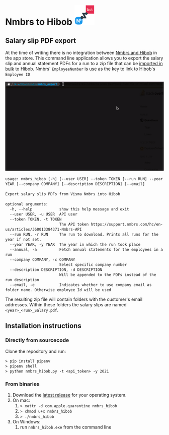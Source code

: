 # Nmbrs to Hibob ![./resources/nmbrs_hibob.png](./resources/nmbrs_hibob_64x64.png)

## Salary slip PDF export

At the time of writing there is no integration between [Nmbrs and Hibob](https://appstore.nmbrs.com/s/hibob) in the app
store. This command line application allows you to export the salary slip and annual statement PDFs for a run to a zip
file that can
be [imported in bulk](https://help.hibob.com/hc/en-us/articles/4409775877265-Importing-documents-in-bulk-into-Docs-in-bob)
to Hibob. Nmbrs' `EmployeeNumber` is use as the key to link to Hibob's `Employee ID`

![Nmbrs Hibob usage](./usage.gif)

```
usage: nmbrs_hibob [-h] [--user USER] --token TOKEN [--run RUN] --year YEAR [--company COMPANY] [--description DESCRIPTION] [--email]

Export salary slip PDFs from Visma Nmbrs into Hibob

optional arguments:
  -h, --help            show this help message and exit
  --user USER, -u USER  API user
  --token TOKEN, -t TOKEN
                        The API token https://support.nmbrs.com/hc/en-us/articles/360013384371-Nmbrs-API
  --run RUN, -r RUN     The run to download. Prints all runs for the year if not set.
  --year YEAR, -y YEAR  The year in which the run took place
  --annual, -a          Fetch annual statements for the employees in a run
  --company COMPANY, -c COMPANY
                        Select specific company number
  --description DESCRIPTION, -d DESCRIPTION
                        Will be appended to the PDFs instead of the run description
  --email, -e           Indicates whether to use company email as folder name. Otherwise employee Id will be used
```

The resulting zip file will contain folders with the customer's email addresses. Within these folders the salary slips
are named `<year>_<run>_Salary.pdf`.

## Installation instructions

### Directly from sourcecode

Clone the repository and run:

```shell
> pip install pipenv
> pipenv shell
> python nmbrs_hibob.py -t <api_token> -y 2021
```

### From binaries

1. Download the [latest release](https://github.com/Vandebron/nmbrs-hibob/releases/) for your operating system.
2. On mac:
    1. `> xattr -d com.apple.quarantine nmbrs_hibob`
    2. `> chmod u+x nmbrs_hibob`
    3. `> ./nmbrs_hibob`
3. On Windows:
    1. run `nmbrs_hibob.exe` from the command line